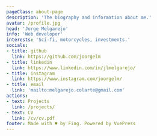 ```yaml
---
pageClass: about-page
description: 'The biography and information about me.'
avatar: /profile.jpg
head: 'Jorge Melgarejo'
info: 'Web developer'
interests: 'Sci-fi, motorcycles, investments.'
socials:
- title: github
  link: https://github.com/joorgelm
- title: linkedin
  link: https://www.linkedin.com/in/jlmelgarejo/
- title: instagram
  link: https://www.instagram.com/joorgelm/
- title: email
  link: 'mailto:melgarejo.colarte@gmail.com'
actions:
- text: Projects
  link: /projects/
- text: CV
  link: /cv/cv.pdf
footer: Made with ♥ by Fing. Powered by VuePress
---
```


<AboutCard :frontmatter="$page.frontmatter" >
<!-- I attended [Hogwarts School of Witchcraft and Wizardry](https://en.wikipedia.org/wiki/Hogwarts) to study witchcraft, supervised by **Dumbledore** and other professors. I'm trying my best to battle with Lord Voldemort, the evil Wizard that we all fear. My research area includes Defence Against the Dark Arts and other magic. :dizzy: -->

</AboutCard>

<style lang="stylus">

.theme-container.about-page .page
  background-color #e6ecf0
  min-height calc(100vh)
  
  .last-updated
    display none

</style>
